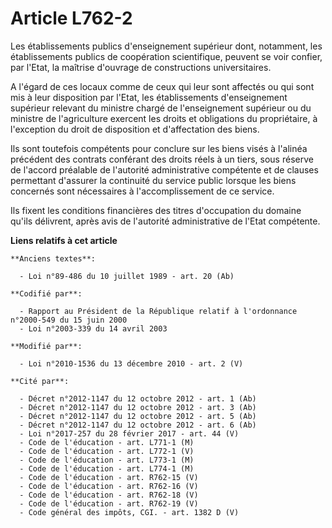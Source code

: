 # Article L762-2

Les établissements publics d'enseignement supérieur dont, notamment, les établissements publics de coopération scientifique,
peuvent se voir confier, par l'Etat, la maîtrise d'ouvrage de constructions universitaires.

A l'égard de ces locaux comme de ceux qui leur sont affectés ou qui sont mis à leur disposition par l'Etat, les
établissements d'enseignement supérieur relevant du ministre chargé de l'enseignement supérieur ou du ministre de
l'agriculture exercent les droits et obligations du propriétaire, à l'exception du droit de disposition et d'affectation des
biens.

Ils sont toutefois compétents pour conclure sur les biens visés à l'alinéa précédent des contrats conférant des droits réels
à un tiers, sous réserve de l'accord préalable de l'autorité administrative compétente et de clauses permettant d'assurer la
continuité du service public lorsque les biens concernés sont nécessaires à l'accomplissement de ce service.

Ils fixent les conditions financières des titres d'occupation du domaine qu'ils délivrent, après avis de l'autorité
administrative de l'Etat compétente.

**Liens relatifs à cet article**

	**Anciens textes**:

	  - Loi n°89-486 du 10 juillet 1989 - art. 20 (Ab)

	**Codifié par**:

	  - Rapport au Président de la République relatif à l'ordonnance n°2000-549 du 15 juin 2000
	  - Loi n°2003-339 du 14 avril 2003

	**Modifié par**:

	  - Loi n°2010-1536 du 13 décembre 2010 - art. 2 (V)

	**Cité par**:

	  - Décret n°2012-1147 du 12 octobre 2012 - art. 1 (Ab)
	  - Décret n°2012-1147 du 12 octobre 2012 - art. 3 (Ab)
	  - Décret n°2012-1147 du 12 octobre 2012 - art. 5 (Ab)
	  - Décret n°2012-1147 du 12 octobre 2012 - art. 6 (Ab)
	  - Loi n°2017-257 du 28 février 2017 - art. 44 (V)
	  - Code de l'éducation - art. L771-1 (M)
	  - Code de l'éducation - art. L772-1 (V)
	  - Code de l'éducation - art. L773-1 (M)
	  - Code de l'éducation - art. L774-1 (M)
	  - Code de l'éducation - art. R762-15 (V)
	  - Code de l'éducation - art. R762-16 (V)
	  - Code de l'éducation - art. R762-18 (V)
	  - Code de l'éducation - art. R762-19 (V)
	  - Code général des impôts, CGI. - art. 1382 D (V)
